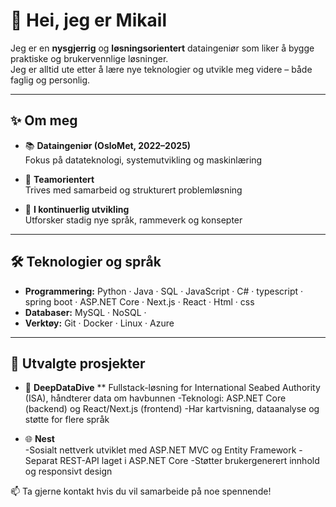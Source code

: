 # 👋 Hei, jeg er Mikail

Jeg er en **nysgjerrig** og **løsningsorientert** dataingeniør som liker å bygge praktiske og brukervennlige løsninger.  
Jeg er alltid ute etter å lære nye teknologier og utvikle meg videre – både faglig og personlig.



---

## ✨ Om meg

- 📚 **Dataingeniør (OsloMet, 2022–2025)**  
  Fokus på datateknologi, systemutvikling og maskinlæring  

- 👥 **Teamorientert**  
  Trives med samarbeid og strukturert problemløsning

- 🔄 **I kontinuerlig utvikling**  
  Utforsker stadig nye språk, rammeverk og konsepter  

---

## 🛠️ Teknologier og språk

- **Programmering:** Python · Java · SQL · JavaScript · C# · typescript · spring boot · ASP.NET Core · Next.js · React · Html · css  
- **Databaser:** MySQL · NoSQL ·  
- **Verktøy:** Git · Docker · Linux · Azure  

---

## 📂 Utvalgte prosjekter

- 🔬 **DeepDataDive**
** Fullstack-løsning for International Seabed Authority (ISA), håndterer data om havbunnen
-Teknologi: ASP.NET Core (backend) og React/Next.js (frontend)
-Har kartvisning, dataanalyse og støtte for flere språk

- 🌐 **Nest**  
-Sosialt nettverk utviklet med ASP.NET MVC og Entity Framework
-Separat REST-API laget i ASP.NET Core
-Støtter brukergenerert innhold og responsivt design



📫 Ta gjerne kontakt hvis du vil samarbeide på noe spennende!
